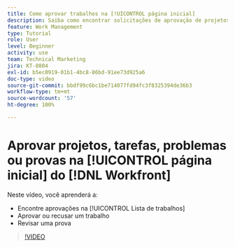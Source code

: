 ```yaml
---
title: Como aprovar trabalhos na [!UICONTROL página inicial]
description: Saiba como encontrar solicitações de aprovação de projetos, tarefas, problemas e provas na [!UICONTROL Lista de trabalhos], depois aprove ou recuse o trabalho no  [!DNL  Workfront].
feature: Work Management
type: Tutorial
role: User
level: Beginner
activity: use
team: Technical Marketing
jira: KT-8804
exl-id: b5ec0919-01b1-4bc8-86bd-91ee73d925a6
doc-type: video
source-git-commit: bbdf99c6bc1be714077fd94fc3f8325394de36b3
workflow-type: tm+mt
source-wordcount: '57'
ht-degree: 100%

---
```


# Aprovar projetos, tarefas, problemas ou provas na [!UICONTROL página inicial] do [!DNL Workfront]

Neste vídeo, você aprenderá a:

* Encontre aprovações na [!UICONTROL Lista de trabalhos]
* Aprovar ou recusar um trabalho
* Revisar uma prova

>[!VIDEO](https://video.tv.adobe.com/v/335105/?quality=12&learn=on&enablevpops=1)

<!--
learn more URLs
-->
